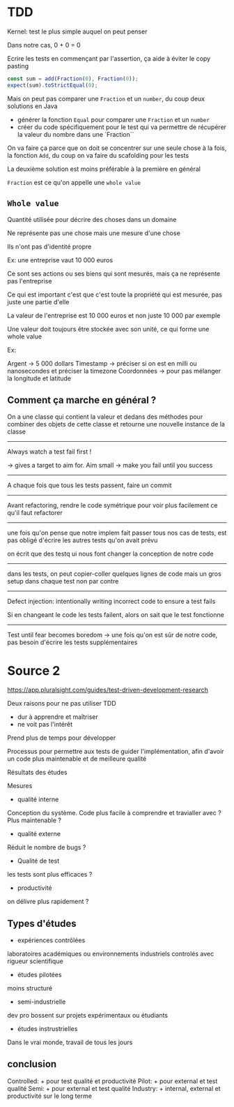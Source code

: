 # TDD

Kernel: test le plus simple auquel on peut penser

Dans notre cas, 0 + 0 = 0

Ecrire les tests en commençant par l'assertion, ça aide à éviter le copy pasting

```ts
const sum = add(Fraction(0), Fraction(0));
expect(sum).toStrictEqual(0);
```

Mais on peut pas comparer une `Fraction` et un `number`, du coup deux solutions en Java
- générer la fonction `Equal` pour comparer une `Fraction` et un `number`
- créer du code spécifiquement pour le test qui va permettre de récupérer la valeur du nombre dans une `Fraction``

On va faire ça parce que on doit se concentrer sur une seule chose à la fois, la fonction `Add`, du coup on va faire du scafolding pour les tests

La deuxième solution est moins préférable à la première en général

`Fraction` est ce qu'on appelle une `whole value`

## `Whole value`

Quantité utilisée pour décrire des choses dans un domaine

Ne représente pas une chose mais une mesure d'une chose

Ils n'ont pas d'identité propre

Ex: une entreprise vaut 10 000 euros

Ce sont ses actions ou ses biens qui sont mesurés, mais ça ne représente pas l'entreprise

Ce qui est important c'est que c'est toute la propriété qui est mesurée, pas juste une partie d'elle

La valeur de l'entreprise est 10 000 euros et non juste 10 000 par exemple

Une valeur doit toujours être stockée avec son unité, ce qui forme une whole value

Ex:

Argent -> 5 000 dollars
Timestamp -> préciser si on est en milli ou nanosecondes et préciser la timezone
Coordonnées -> pour pas mélanger la longitude et latitude

## Comment ça marche en général ?

On a une classe qui contient la valeur et dedans des méthodes pour combiner des objets de cette classe et retourne une nouvelle instance de la classe

----

Always watch a test fail first !

-> gives a target to aim for. Aim small
-> make you fail until you success

---

A chaque fois que tous les tests passent, faire un commit

---

Avant refactoring, rendre le code symétrique pour voir plus facilement ce qu'il faut refactorer

---

une fois qu'on pense que notre implem fait passer tous nos cas de tests, est pas obligé d'écrire les autres tests qu'on avait prévu

on écrit que des testq ui nous font changer la conception de notre code

---

dans les tests, on peut copier-coller quelques lignes de code mais un gros setup dans chaque test non par contre

---

Defect injection: intentionally writing incorrect code to ensure a test fails

Si en changeant le code les tests failent, alors on sait que le test fonctionne

---

Test until fear becomes boredom -> une fois qu'on est sûr de notre code, pas besoin d'écrire les tests supplémentaires


# Source 2

https://app.pluralsight.com/guides/test-driven-development-research

Deux raisons pour ne pas utiliser TDD

- dur à apprendre et maîtriser
- ne voit pas l'intérêt

Prend plus de temps pour développer

Processus pour permettre aux tests de guider l'implémentation, afin d'avoir un code plus maintenable et de meilleure qualité

Résultats des études

Mesures

- qualité interne

Conception du système. Code plus facile à comprendre et travialler avec ? Plus maintenable ?

- qualité externe

Réduit le nombre de bugs ?

- Qualité de test

les tests sont plus efficaces ?

- productivité

on délivre plus rapidement ?


## Types d'études

- expériences contrôlées

laboratoires académiques ou environnements industriels controlés avec rigueur scientifique

- études pilotées

moins structuré

- semi-industrielle

dev pro bossent sur projets expérimentaux ou étudiants

- études instrustrielles

Dans le vrai monde, travail de tous les jours

## conclusion

Controlled: + pour test qualité et productivité
Pilot: + pour external et test qualité
Semi: + pour external et test qualité
Industry: + internal, external et productivité sur le long terme

